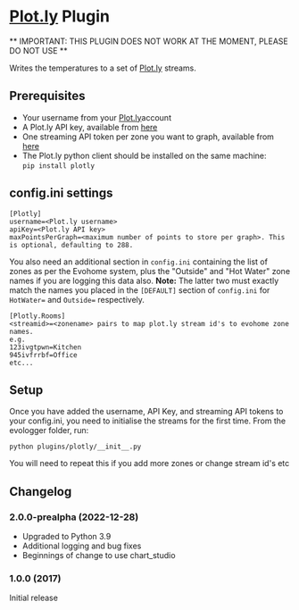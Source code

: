 # [Plot.ly](https://plot.ly) Plugin

** IMPORTANT:  THIS PLUGIN DOES NOT WORK AT THE MOMENT, PLEASE DO NOT USE **

Writes the temperatures to a set of [Plot.ly](https://plot.ly) streams.

## Prerequisites
* Your username from your [Plot.ly](https://plot.ly)account
* A Plot.ly API key, available from [here](https://plot.ly/settings/api)
* One streaming API token per zone you want to graph, available from [here](https://plot.ly/settings/api)
* The Plot.ly python client should be installed on the same machine:  
  `pip install plotly`

## config.ini settings
```
[Plotly]
username=<Plot.ly username>
apiKey=<Plot.ly API key>
maxPointsPerGraph=<maximum number of points to store per graph>. This is optional, defaulting to 288.
```

You also need an additional section in `config.ini` containing the list of zones as per the Evohome system, plus the "Outside" and "Hot Water" zone names if you are logging this data also.
**Note:** The latter two must exactly match the names you placed in the `[DEFAULT]` section of `config.ini` for `HotWater=` and `Outside=` respectively.
```
[Plotly.Rooms]
<streamid>=<zonename> pairs to map plot.ly stream id's to evohome zone names.
e.g.
123ivgtpwn=Kitchen
945ivfrrbf=Office
etc...
```

## Setup ##
Once you have added the username, API Key, and streaming API tokens to your config.ini, you need to initialise the streams for the first time.
From the evologger folder, run:
```
python plugins/plotly/__init__.py
```

You will need to repeat this if you add more zones or change stream id's etc


## Changelog
### 2.0.0-prealpha (2022-12-28)
- Upgraded to Python 3.9
- Additional logging and bug fixes
- Beginnings of change to use chart_studio
### 1.0.0 (2017)
Initial release